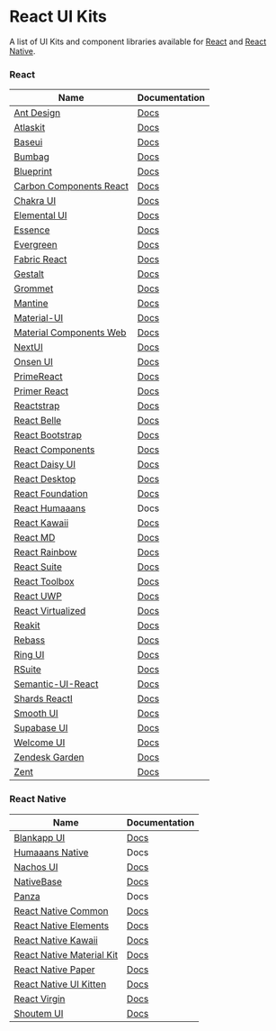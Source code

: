 # React UI Kits

A list of UI Kits and component libraries available for [React](https://reactjs.org/) and [React Native](https://reactnative.dev).

### React
| Name | Documentation |
| - | - |
| [Ant Design](https://github.com/ant-design/ant-design) | [Docs](https://ant.design) |
| [Atlaskit](https://bitbucket.org/atlassian/atlaskit-mk-2) | [Docs](https://atlaskit.atlassian.com) |
| [Baseui](https://github.com/uber-web/baseui) | [Docs](https://baseui.netlify.com) |
| [Bumbag](https://github.com/bigbellies/bumbag) | [Docs](https://bumbag.io) |
| [Blueprint](https://github.com/palantir/blueprint) | [Docs](https://blueprintjs.com) |
| [Carbon Components React](https://github.com/IBM/carbon-components-react) | [Docs](http://react.carbondesignsystem.com) |
| [Chakra UI](https://github.com/chakra-ui/chakra-ui) | [Docs](https://chakra-ui.com) |
| [Elemental UI](https://github.com/elementalui/elemental) | [Docs](http://elemental-ui.com) |
| [Essence](https://github.com/Evo-Forge/Essence) | [Docs](http://getessence.io) |
| [Evergreen](https://github.com/segmentio/evergreen) | [Docs](https://evergreen.surge.sh) |
| [Fabric React](https://github.com/OfficeDev/office-ui-fabric-react) | [Docs](https://developer.microsoft.com/en-us/fabric) |
| [Gestalt](https://github.com/pinterest/gestalt) | [Docs](https://pinterest.github.io/gestalt) |
| [Grommet](https://github.com/grommet/grommet) | [Docs](https://grommet.io) |
| [Mantine](https://github.com/mantinedev/mantine)| [Docs](https://mantine.dev) |
| [Material-UI](https://github.com/mui-org/material-ui) | [Docs](http://www.material-ui.com) |
| [Material Components Web](https://github.com/material-components/material-components-web) | [Docs](https://material.io/develop/web) |
| [NextUI](https://github.com/nextui-org/nextui) | [Docs](https://nextui.org) |
| [Onsen UI](https://github.com/OnsenUI/OnsenUI) | [Docs](https://onsen.io/react) |
| [PrimeReact](https://github.com/primefaces/primereact) | [Docs](https://www.primefaces.org/primereact) |
| [Primer React](https://github.com/primer/components) | [Docs](https://primer.style/components) |
| [Reactstrap](https://github.com/reactstrap/reactstrap) | [Docs](https://reactstrap.github.io) |
| [React Belle](https://github.com/nikgraf/belle) | [Docs](http://nikgraf.github.io/belle) |
| [React Bootstrap](https://github.com/react-bootstrap/react-bootstrap) | [Docs](https://react-bootstrap.netlify.com) |
| [React Components](https://github.com/Khan/react-components) | [Docs](http://khan.github.io/react-components) |
| [React Daisy UI](https://github.com/daisyui/react-daisyui) | [Docs](http://react.daisyui.com) |
| [React Desktop](https://github.com/gabrielbull/react-desktop) | [Docs](http://reactdesktop.js.org) |
| [React Foundation](https://github.com/digiaonline/react-foundation) | [Docs](https://react.foundation) |
| [React Humaaans](https://github.com/jzarca01/react-humaaans) | Docs |
| [React Kawaii](https://github.com/miukimiu/react-kawaii) | [Docs](https://react-kawaii.now.sh) |
| [React MD](https://github.com/mlaursen/react-md) | [Docs](https://react-md.mlaursen.com) |
| [React Rainbow](https://github.com/nexxtway/react-rainbow) | [Docs](https://react-rainbow.web.app) |
| [React Suite](https://github.com/rsuite/rsuite) | [Docs](https://rsuitejs.com) |
| [React Toolbox](https://github.com/react-toolbox/react-toolbox) | [Docs](http://react-toolbox.io) |
| [React UWP](https://github.com/myxvisual/react-uwp) | [Docs](https://www.react-uwp.com) |
| [React Virtualized](https://github.com/bvaughn/react-virtualized) | [Docs](http://www.reactvirtualized.com) |
| [Reakit](https://github.com/reakit/reakit) | [Docs](https://reakit.io) |
| [Rebass](https://github.com/rebassjs/rebass) | [Docs](https://rebassjs.org) |
| [Ring UI](https://github.com/JetBrains/ring-ui) | [Docs](https://jetbrains.github.io/ring-ui) |
| [RSuite](https://github.com/rsuite/rsuite) | [Docs](https://rsuitejs.com/en) |
| [Semantic-UI-React](https://github.com/Semantic-Org/Semantic-UI-React) | [Docs](https://react.semantic-ui.com) |
| [Shards ReactI](https://github.com/designrevision/shards-react) | [Docs](https://designrevision.com/docs/shards-react/getting-started) |
| [Smooth UI](https://github.com/smooth-code/smooth-ui) | [Docs](https://smooth-ui.smooth-code.com) |
| [Supabase UI](https://github.com/supabase/ui) | [Docs](https://ui.supabase.com) |
| [Welcome UI](https://github.com/WTTJ/welcome-ui)| [Docs](http://welcome-ui.com) |
| [Zendesk Garden](https://github.com/zendeskgarden/react-components) | [Docs](https://zendeskgarden.github.io/react-components) |
| [Zent](https://github.com/youzan/zent) | [Docs](https://youzan.github.io/zent/en/guides/install) |

### React Native
| Name | Documentation |
| - | - |
| [Blankapp UI](https://github.com/blankapp/ui) | [Docs](https://blankapp.org) |
| [Humaaans Native](https://github.com/jzarca01/humaaans-native) | Docs |
| [Nachos UI](https://github.com/nachos-ui/nachos-ui) | [Docs](https://avocode.com/nachos-ui) |
| [NativeBase](https://github.com/GeekyAnts/NativeBase) | [Docs](https://nativebase.io) |
| [Panza](https://github.com/panza-org/panza) | Docs |
| [React Native Common](https://github.com/rghorbani/react-native-common) | [Docs](https://rghorbani.github.io/react-native-common) |
| [React Native Elements](https://github.com/react-native-training/react-native-elements) | [Docs](https://react-native-training.github.io/react-native-elements) |
| [React Native Kawaii](https://github.com/miukimiu/react-kawaii) | [Docs](https://react-kawaii.vercel.app) |
| [React Native Material Kit](https://github.com/xinthink/react-native-material-kit) | [Docs](http://xinthink.github.io/react-native-material-kit) |
| [React Native Paper](https://github.com/callstack/react-native-paper) | [Docs](https://callstack.github.io/react-native-paper) |
| [React Native UI Kitten](https://github.com/akveo/react-native-ui-kitten) | [Docs](https://akveo.github.io/react-native-ui-kitten) |
| [React Virgin](https://github.com/Trixieapp/react-virgin) | [Docs](https://trixieapp.github.io/react-virgin) |
| [Shoutem UI](https://github.com/shoutem/ui) | [Docs](http://shoutem.github.io/docs/ui-toolkit/introduction) |
